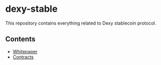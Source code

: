 # dexy-stable

This repository contains everything related to Dexy stablecoin protocol.

## Contents

* [Whitepaper](paper/dexy.pdf)
* [Contracts](contracts/)

